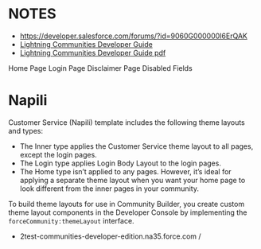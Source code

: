 # NOTES
* https://developer.salesforce.com/forums/?id=9060G000000I6ErQAK 
* [Lightning Communities Developer Guide](https://developer.salesforce.com/docs/atlas.en-us.communities_dev.meta/communities_dev/communities_dev_customize_theme.htm)
* [Lightning Communities Developer Guide pdf](https://resources.docs.salesforce.com/210/latest/en-us/sfdc/pdf/communities_dev.pdf)

Home Page
Login Page
Disclaimer Page
Disabled Fields


# Napili
Customer Service (Napili) template includes the following theme layouts and types:
* The Inner type applies the Customer Service theme layout to all pages, except the login pages.
* The Login type applies Login Body Layout to the login pages.
* The Home type isn’t applied to any pages. However, it’s ideal for applying a separate theme layout when you want your home page to look different from the inner pages in your community.

To build theme layouts for use in Community Builder, you create custom theme layout components in the Developer Console by implementing the `forceCommunity:themeLayout` interface.

* 2test-communities-developer-edition.na35.force.com /
